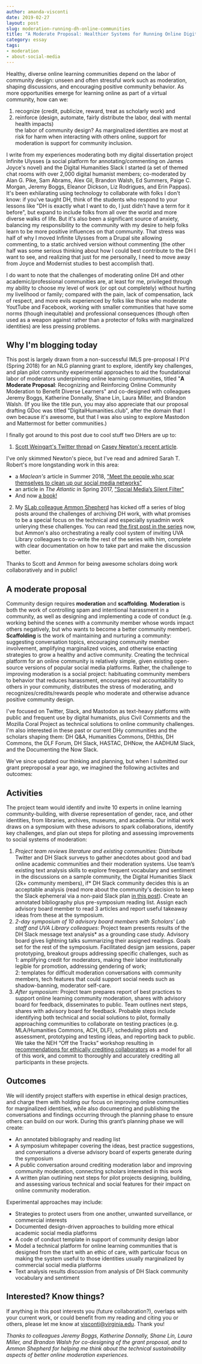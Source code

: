 ```yaml
---
author: amanda-visconti
date: 2019-02-27
layout: post
slug: moderation-running-dh-online-communities
title: "A Moderate Proposal: Healthier Systems for Running Online Digital Humanities Communities"
category: essay
tags:
- moderation
- about-social-media
---
```


Healthy, diverse online learning communities depend on the labor of community design: unseen and often stressful work such as moderation, shaping discussions, and encouraging positive community behavior. As more opportunities emerge for learning online as part of a virtual community, how can we:  
1. recognize (credit, publicize, reward, treat as scholarly work) and  
2. reinforce (design, automate, fairly distribute the labor, deal with mental health impacts)  
the labor of community design? As marginalized identities are most at risk for harm when interacting with others online, support for moderation is support for community inclusion.

I write from my experiences moderating both my digital dissertation project Infinite Ulysses (a social platform for annotating/commenting on James Joyce's novel) and the Digital Humanities Slack I started (a set of themed chat rooms with over 2,000 digital humanist members; co-moderated by Alan G. Pike, Sam Abrams, Alex Gil, Brandon Walsh, Ed Summers, Paige C. Morgan, Jeremy Boggs, Eleanor Dickson, Liz Rodrigues, and Erin Pappas). It's been exhilarating using technology to collaborate with folks I don't know: if you've taught DH, think of the students who respond to your lessons like "DH is exactly what I want to do, I just didn't have a term for it before", but expand to include folks from all over the world and more diverse walks of life. But it's also been a significant source of anxiety, balancing my responsibility to the community with my desire to help folks learn to be more positive influences on that community. That stress was half of why I moved Infinite Ulysses from a Drupal site allowing commenting, to a static archived version without commenting (the other half was some serious thinking about how I could best contribute to the DH I want to see, and realizing that just for me personally, I need to move away from Joyce and Modernist studies to best accomplish that).

I do want to note that the challenges of moderating online DH and other academic/professional communities are, at least for me, privileged through my ability to choose my level of work (or opt out completely) without hurting my livelihood or family; compared with the pain, lack of compensation, lack of respect, and more evils experienced by folks like those who moderate YoutTube and Facebook, working with smaller communities that have some norms (though inequitable) and professional consequences (though often used as a weapon against rather than a protector of folks with marginalized identities) are less pressing problems. 

## Why I'm blogging today
This post is largely drawn from a non-successful IMLS pre-proposal I PI'd (Spring 2018) for an NLG planning grant to explore, identify key challenges, and plan pilot community experimental approaches to aid the foundational labor of moderators underpinning online learning communities, titled "**A Moderate Proposal**: Recognizing and Reinforcing Online Community Moderation to Benefit Diverse Learners" and co-designed with colleagues Jeremy Boggs, Katherine Donnally, Shane Lin, Laura Miller, and Brandon Walsh. (If you like the title pun, you may also appreciate that our proposal drafting GDoc was titled "DigitalHumanities.club", after the domain that I own because it's awesome, but that I was also using to explore Mastodon and Mattermost for better communities.)

I finally got around to this post due to cool stuff two DHers are up to:  
1. [Scott Weingart's Twitter thread](https://twitter.com/scott_bot/status/1100387484930854913) on [Casey Newton's recent article](https://www.theverge.com/2019/2/25/18229714/cognizant-facebook-content-moderator-interviews-trauma-working-conditions-arizona). 

I've only skimmed Newton's piece, but I've read and admired Sarah T. Robert's more longstanding work in this area:  
* a _Maclean's_ article in Summer 2018, ["Meet the people who scar themselves to clean up our social media networks"](https://www.macleans.ca/opinion/meet-the-people-who-scar-themselves-to-clean-up-our-social-media-networks/)  
* an article in _The Atlantic_ in Spring 2017, ["Social Media’s Silent Filter"](https://www.theatlantic.com/technology/archive/2017/03/commercial-content-moderation/518796/)  
* And now [a book!](https://twitter.com/ubiquity75/status/1045552839819505664)

2. My [SLab colleague Ammon Shepherd](https://scholarslab.org/people/ammon-shepherd/) has kicked off a series of blog posts around the challenges of archiving DH work, with what promises to be a special focus on the technical and especially sysadmin work unlerying these challenges. You can read [the first post in the series](https://scholarslab.org/blog/archiving-dh-part-one/) now, but Ammon's also orchestrating a really cool system of inviting UVA Library colleagues to co-write the rest of the series with him, complete with clear documentation on how to take part and make the discussion better.

Thanks to Scott and Ammon for being awesome scholars doing work collaboratively and in public!

## A moderate proposal
Community design requires **moderation** and **scaffolding**. **Moderation** is both the work of controlling spam and intentional harassment in a community, as well as designing and implementing a code of conduct (e.g. working behind the scenes with a community member whose words impact others negatively, but who wants to become a better community member). **Scaffolding** is the work of maintaining and nurturing a community: suggesting conversation topics, encouraging community member involvement, amplifying marginalized voices, and otherwise enacting strategies to grow a healthy and active community. Creating the technical platform for an online community is relatively simple, given existing open-source versions of popular social media platforms. Rather, the challenge to improving moderation is a social project: habituating community members to behavior that reduces harassment, encourages real accountability to others in your community, distributes the stress of moderating, and recognizes/credits/rewards people who moderate and otherwise advance positive community design.

I've focused on Twitter, Slack, and Mastodon as text-heavy platforms with public and frequent use by digital humanists, plus Civil Comments and the Mozilla Coral Project as technical solutions to online community challenges. I'm also interested in these past or current DHy communities and the scholars shaping them: DH Q&A, Humanities Commons, DHthis, DH Commons, the DLF Forum, DH Slack, HASTAC, DHNow, the AADHUM Slack, and the Documenting the Now Slack.

We've since updated our thinking and planning, but when I submitted our grant preproposal a year ago, we imagined the following activites and outcomes:

## Activities
The project team would identify and invite 10 experts in online learning community-building, with diverse representation of gender, race, and other identities, from libraries, archives, museums, and academia. Our initial work draws on a symposium with these advisors to spark collaborations, identify key challenges, and plan out steps for piloting and assessing improvements to social systems of moderation:  
1. *Project team reviews literature and existing communities:* Distribute Twitter and DH Slack surveys to gather anecdotes about good and bad online academic communities and their moderation systems. Use team’s existing text analysis skills to explore frequent vocabulary and sentiment in the discussions on a sample community, the Digital Humanities Slack (2k+ community members), if* DH Slack community decides this is an acceptable analysis (read more about the community's decision to keep the Slack ephemeral via a non-paid Slack plan [in this post](http://literaturegeek.com/2016/07/06/digital-humanities-slack-community-design)). Create an annotated bibliography plus pre-symposium reading list. Assign each advisory board member to read 3 articles and report useful takeaway ideas from these at the symposium.  
2. *2-day symposium of 10 advisory board members with Scholars' Lab staff and UVA Library colleagues:* Project team presents results of the DH Slack message text analysis* as a grounding case study. Advisory board gives lightning talks summarizing their assigned readings. Goals set for the rest of the symposium. Facilitated design jam sessions, paper prototyping, breakout groups addressing specific challenges, such as  
1: amplifying credit for moderators, making their labor institutionally legible for promotion, addressing gendering of work;  
2: templates for difficult moderation conversations with community members, tech features that could support social needs such as shadow-banning, moderator self-care.  
3. *After symposium:* Project team prepares report of best practices to support online learning community moderation, shares with advisory board for feedback, disseminates to public. Team outlines next steps, shares with advisory board for feedback. Probable steps include identifying both technical and social solutions to pilot, formally approaching communities to collaborate on testing practices (e.g. MLA/Humanities Commons, ACH, DLF), scheduling pilots and assessment, prototyping and testing ideas, and reporting back to public. We take the NEH “Off the Tracks” workshop resulting in [recommendations for ethically crediting collaborators](https://mith.umd.edu/offthetracks/recommendations) as a model for all of this work, and commit to thoroughly and accurately crediting all participants in these projects.
 
## Outcomes
We will identify project staffers with expertise in ethical design practices, and charge them with holding our focus on improving online communities for marginalized identities, while also documenting and publishing the conversations and findings occurring through the planning phase to ensure others can build on our work. During this grant’s planning phase we will create:  
* An annotated bibliography and reading list  
* A symposium whitepaper covering the ideas, best practice suggestions, and conversations a diverse advisory board of experts generate during the symposium  
* A public conversation around crediting moderation labor and improving community moderation, connecting scholars interested in this work  
* A written plan outlining next steps for pilot projects designing, building, and assessing various technical and social features for their impact on online community moderation.  

Experimental approaches may include:  
* Strategies to protect users from one another, unwanted surveillance, or commercial interests  
* Documented design-driven approaches to building more ethical academic social media platforms  
* A code of conduct template in support of community design labor  
* Model a technical platform for online learning communities that is designed from the start with an ethic of care, with particular focus on making the system useful to those identities usually marginalized by commercial social media platforms  
* Text analysis results discussion from analysis of DH Slack community vocabulary and sentiment  

## Interested? Know things?
If anything in this post interests you (future collaboration?), overlaps with your current work, or could benefit from my reading and citing you or others, please let me know at visconti@virginia.edu. Thank you!

_Thanks to colleagues Jeremy Boggs, Katherine Donnally, Shane Lin, Laura Miller, and Brandon Walsh for co-designing of the grant proposal, and to Ammon Shepherd for helping me think about the technical sustainability aspects of better online moderation experiences._
